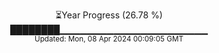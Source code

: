 <p align="center">
⏳Year Progress (26.78 %)<br>
████████▁▁▁▁▁▁▁▁▁▁▁▁▁▁▁▁▁▁▁▁▁▁ <br>
<sub>Updated: Mon, 08 Apr 2024 00:09:05 GMT</sub>
</p>


